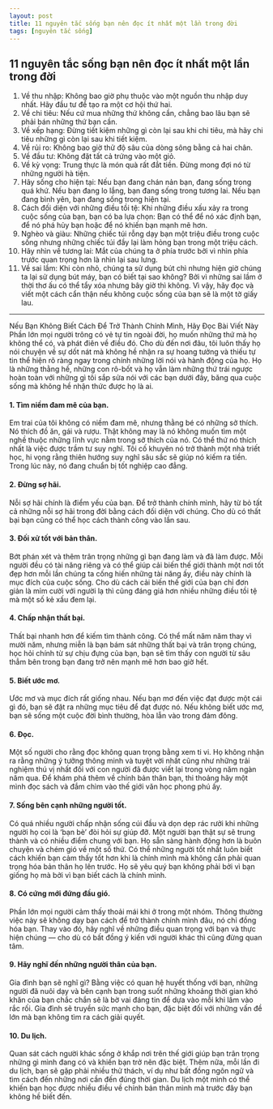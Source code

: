 ```yaml
---
layout: post
title: 11 nguyên tắc sống bạn nên đọc ít nhất một lần trong đời
tags: [nguyên tắc sống]
---
```


## 11 nguyên tắc sống bạn nên đọc ít nhất một lần trong đời
1. Về thu nhập: Không bao giờ phụ thuộc vào một nguồn thu nhập duy nhất. Hãy đầu tư để tạo ra một cơ hội thứ hai.
2. Về chi tiêu: Nếu cứ mua những thứ không cần, chẳng bao lâu bạn sẽ phải bán những thứ bạn cần.
3. Về xếp hạng: Đừng tiết kiệm những gì còn lại sau khi chi tiêu, mà hãy chi tiêu những gì còn lại sau khi tiết kiệm.
4. Về rủi ro: Không bao giờ thử độ sâu của dòng sông bằng cả hai chân.
5. Về đầu tư: Không đặt tất cả trứng vào một giỏ.
6. Về kỳ vọng: Trung thực là món quà rất đắt tiền. Đừng mong đợi nó từ những người hà tiện.
7. Hãy sống cho hiện tại: Nếu bạn đang chán nản bạn, đang sống trong quá khứ. Nếu bạn đang lo lắng, bạn đang sống trong tương lai. Nếu bạn đang bình yên, bạn đang sống trong hiện tại.
8. Cách đối diện với những điều tồi tệ: Khi những điều xấu xảy ra trong cuộc sống của bạn, bạn có ba lựa chọn: Bạn có thể để nó xác định bạn, để nó phá hủy bạn hoặc để nó khiến bạn mạnh mẽ hơn.
9. Nghèo và giàu: Những chiếc túi rỗng dạy bạn một triệu điều trong cuộc sống nhưng những chiếc túi đầy lại làm hỏng bạn trong một triệu cách.
10. Hãy nhìn về tương lai: Mắt của chúng ta ở phía trước bởi vì nhìn phía trước quan trọng hơn là nhìn lại sau lưng.
11. Về sai lầm: Khi còn nhỏ, chúng ta sử dụng bút chì nhưng hiện giờ chúng ta lại sử dụng bút máy, bạn có biết tại sao không? Bởi vì những sai lầm ở thời thơ ấu có thể tẩy xóa nhưng bây giờ thì không. Vì vậy, hãy đọc và viết một cách cẩn thận nếu không cuộc sống của bạn sẽ là một tờ giấy lau.


-----

Nếu Bạn Không Biết Cách Để Trở Thành Chính Mình, Hãy Đọc Bài Viết Này
Phần lớn mọi người trông có vẻ tự tin ngoài đời, họ muốn những thứ mà họ không thể có, và phát điên về điều đó. Cho dù đến nơi đâu, tôi luôn thấy họ nói chuyện về sự dốt nát mà không hề nhận ra sự hoang tưởng và thiếu tự tin thể hiện rõ ràng ngay trong chính những lời nói và hành động của họ. Họ là những thằng hề, những con rô-bốt và họ vẫn làm những thứ trái ngược hoàn toàn với những gì tôi sắp sửa nói với các bạn dưới đây, băng qua cuộc sống mà không hề nhận thức được họ là ai.

#### 1. Tìm niềm đam mê của bạn.

Em trai của tôi không có niềm đam mê, nhưng thằng bé có những sở thích. Nó thích đồ ăn, gái và rượu. Thật không may là nó không muốn tìm một nghề thuộc những lĩnh vực nằm trong sở thích của nó. Có thể thứ nó thích nhất là việc được trầm tư suy nghĩ. Tôi cố khuyên nó trở thành một nhà triết học, hi vọng rằng thiên hướng suy nghĩ sâu sắc sẽ giúp nó kiếm ra tiền. Trong lúc này, nó đang chuẩn bị tốt nghiệp cao đẳng.

#### 2. Đừng sợ hãi.

Nỗi sợ hãi chính là điểm yếu của bạn. Để trở thành chính mình, hãy từ bỏ tất cả những nỗi sợ hãi trong đời bằng cách đối diện với chúng. Cho dù có thất bại bạn cũng có thể học cách thành công vào lần sau.

#### 3. Đối xử tốt với bản thân.

Bớt phán xét và thêm trân trọng những gì bạn đang làm và đã làm được. Mỗi người đều có tài năng riêng và có thể giúp cải biến thế giới thành một nơi tốt đẹp hơn mỗi lần chúng ta cống hiến những tài năng ấy, điều này chính là mục đích của cuộc sống. Cho dù cách cải biến thế giới của bạn chỉ đơn giản là mỉm cười với người lạ thì cũng đáng giá hơn nhiều những điều tồi tệ mà một số kẻ xấu đem lại.

#### 4. Chấp nhận thất bại.

Thất bại nhanh hơn để kiếm tìm thành công. Có thể mất năm năm thay vì mười năm, nhưng miễn là bạn bám sát những thất bại và trân trọng chúng, học hỏi chính từ sự chịu đựng của bạn, bạn sẽ tìm thấy con người từ sâu thẳm bên trong bạn đang trở nên mạnh mẽ hơn bao giờ hết.

#### 5. Biết ước mơ.

Ước mơ và mục đích rất giống nhau. Nếu bạn mơ đến việc đạt được một cái gì đó, bạn sẽ đặt ra những mục tiêu để đạt được nó. Nếu không biết ước mơ, bạn sẽ sống một cuộc đời bình thường, hòa lẫn vào trong đám đông.

#### 6. Đọc.

Một số người cho rằng đọc không quan trọng bằng xem ti vi. Họ không nhận ra rằng những ý tưởng thông minh và tuyệt vời nhất cũng như những trải nghiệm thú vị nhất đối với con người đã được viết lại trong vòng năm ngàn năm qua. Để khám phá thêm về chính bản thân bạn, thi thoảng hãy một mình đọc sách và đắm chìm vào thế giới văn học phong phú ấy.

#### 7. Sống bên cạnh những người tốt.

Có quá nhiều người chấp nhận sống cúi đầu và dọn dẹp rác rưởi khi những người họ coi là ‘bạn bè’ đòi hỏi sự giúp đỡ. Một người bạn thật sự sẽ trung thành và có nhiều điểm chung với bạn. Họ sẵn sàng hành động hơn là buôn chuyện và chém gió về một số thứ. Có thể những người tốt nhất luôn biết cách khiến bạn cảm thấy tốt hơn khi là chính mình mà không cần phải quan trọng hóa bản thân họ lên trước. Họ sẽ yêu quý bạn không phải bởi vì bạn giống họ mà bởi vì bạn biết cách là chính mình.

#### 8. Có cứng mới đứng đầu gió.

Phần lớn mọi người cảm thấy thoải mái khi ở trong một nhóm. Thông thường việc này sẽ không dạy bạn cách để trở thành chính mình đâu, nó chỉ đồng hóa bạn. Thay vào đó, hãy nghĩ về những điều quan trọng với bạn và thực hiện chúng — cho dù có bất đồng ý kiến với người khác thì cũng đừng quan tâm.

#### 9. Hãy nghĩ đến những người thân của bạn.

Gia đình bạn sẽ nghĩ gì? Bằng việc có quan hệ huyết thống với bạn, những người đã nuôi dạy và bên cạnh bạn trong suốt những khoảng thời gian khó khăn của bạn chắc chắn sẽ là bờ vai đáng tin để dựa vào mỗi khi lâm vào rắc rối. Gia đình sẽ truyền sức mạnh cho bạn, đặc biệt đối với những vấn đề lớn mà bạn không tìm ra cách giải quyết.

#### 10. Du lịch.

Quan sát cách người khác sống ở khắp nơi trên thế giới giúp bạn trân trọng những gì mình đang có và khiến bạn trở nên đặc biệt. Thêm nữa, mỗi lần đi du lịch, bạn sẽ gặp phải nhiều thử thách, ví dụ như bất đồng ngôn ngữ và tìm cách đến những nơi cần đến đúng thời gian. Du lịch một mình có thể khiến bạn học được nhiều điều về chính bản thân mình mà trước đây bạn không hề biết đến.


